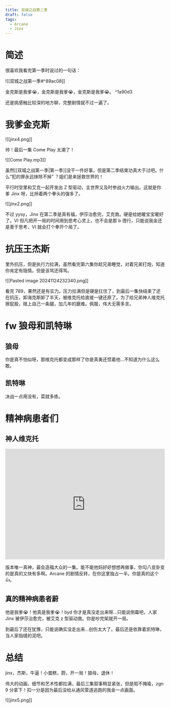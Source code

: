 ```yaml
---
title: 双城之战第二季
draft: false
tags:
  - Arcane
  - Jinx
---
```

# 简述
很喜欢我看完第一季时说过的一句话：

![[双城之战第一季#^89ac08]]

金克斯是我爹😭，金克斯是我爹😭，金克斯是我爹😭。 ^1a90d3

还是挑感触比较深的地方聊，完整剧情就不过一遍了。
# 我爹金克斯

![[jinx4.png]]

帅！最后一集 Come Play 太潮了！

![[Come Play.mp3]]

虽然[[双城之战第一季|第一季]]没干一件好事，但是第二季结束功真大于过吧。什么“犯的罪永远抹除不掉” ？姐们是来拯救世界的！

平行时空里和艾克一起开发出 Z 型驱动，主世界又及时参战火力输出。这就是你爹 Jinx 呀，比拎着两个拳头的强多了。

![[jinx2.png]]

不过 yysy，Jinx 在第二季是真有福，伊莎治愈完，艾克救。硬是给她暖宝宝暖好了。VI 但凡把开一局的时间用到思考心灵上，也不会是那 b 德行，只能说我金还是善于思考，VI 就会打个拳开个局了。
# 抗压王杰斯
里外抗压，但是执行力拉满，虽然看完第六集你趁兄弟睡觉，对着兄弟打炮，知道你肯定有隐情。但是该骂还得骂。

![[Pasted image 20241124232340.png]]

看完 789，果然还是有实力。压力拉满但是硬是扛住了，到最后一集快结束了还在抗压，卸海克斯卸了半天，被维克托给直接一键还原了。为了给兄弟神人维克托擦屁股，赔上自己一条腿，加几年的磨难。佩服，伟大无需多言。
# fw 狼母和凯特琳
## 狼母
你是真不怕似呀，那维克托都变成那样了你是真勇还惯着他...不知道为什么这么敢。
## 凯特琳
决战一点用没有，菜就多练。
# 精神病患者们
## 神人维克托

<iframe src="https://player.bilibili.com/player.html?isOutside=true&aid=113532846739377&bvid=BV1Q8B2YpET1&cid=26952011525&p=1&autoplay=false" scrolling="no" border="0" frameborder="no" framespacing="0" allowfullscreen="true" style="width: 100%; height: 350px;"></iframe>

版本唯一真神，最会造福大众的一集。能不能他妈好好想想再做事，你勾八变卦变的是真的又快有多啊。Arcane 的剧情反转，在你这里独占一半。你是真的这个👍。
## 真的精神病患者蔚
他是我爹😭！他真是我爹😭！byd 你才是真没走出来呀...只能说倒霉吧，人家 Jinx 被伊莎治愈完，被艾克 z 型驱动救。你是吵完架就开一局。

到最后了还在犹豫，只能说确实没走出来...创伤太大了。最后还是依靠着凯特琳，当人家指缝的泥吧。
# 总结
jinx，杰斯，牛逼！小蛋糕，蔚，开一局！狼母，退休！

伟大的动画，细节和艺术性都拉满，最后三集叙事稍显紧张，但是瑕不掩瑜，zgn 9 分拿下！扣一分是因为最后没给从通风管道逃跑的我金一点画面。

![[jinx5.png]]




